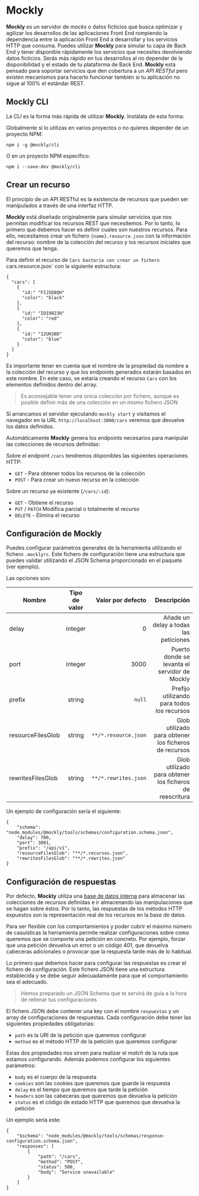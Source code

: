 # Mockly

**Mockly** es un servidor de _mocks_ o datos ficticios que busca optimizar y agilizar los desarrollos de las aplicaciones Front End rompiendo la dependencia entre la aplicación Front End a desarrollar y los servicios HTTP que consuma. Puedes utilizar **Mockly** para simular tu capa de Back End y tener disponible rápidamente los servicios que necesites devolviendo datos ficticios. Serás más rápido en tus desarrollos al no depender de la disponibilidad y el estado de tu plataforma de Back End. **Mockly** está pensado para soportar servicios que den cobertura a un _API RESTful_ pero existen mecanismos para hacerlo funcionar también si tu aplicación no sigue al 100% el estándar REST.

## Mockly CLI

La _CLI_ es la forma más rápida de utilizar **Mockly**. Instálala de esta forma:

Globalmente si lo utilizas en varios proyectos o no quieres depender de un proyecto NPM:

```
npm i -g @mockly/cli
```

O en un proyecto NPM específico:

```
npm i --save-dev @mockly/cli
```

## Crear un recurso

El principio de un API RESTful es la existencia de recursos que pueden ser manipulados a través de una interfaz HTTP.

**Mockly** está diseñado originalmente para simular servicios que nos permitan modificar los recursos REST que necesitemos. Por lo tanto, lo primero que debemos hacer
es definir cuales son nuestros recursos. Para ello, necesitamos crear un fichero `{name}.resource.json` con la información del recurso: nombre de la colección del recurso y los recursos iniciales que queremos que tenga.

Para definir el recurso de `Cars bastaría con crear un fichero `cars.resource.json` con la siguiente estructura:

```
{
  "cars": [
    {
      "id:" "FIJSD8QH"
      "color": "black"
    },
    {
      "id:" "IO19823H"
      "color": "red"
    },
    {
      "id:" "12UH38D"
      "color": "blue"
    }
  ]
}
```

Es importante tener en cuenta que el nombre de la propiedad da nombre a la colección del recurso y que los endpoints generados estarán basados en este nombre. En este caso, se estaría creando el recurso `Cars` con los elementos definidos dentro del array.

> Es aconsejable tener una única colección por fichero, aunque es posible definir más de una colección en un mismo fichero JSON

Si arrancamos el servidor ejecutando `mockly start` y visitamos el navegador en la URL `http://localhost:3000/cars` veremos que devuelve los datos definidos.

Automáticamente **Mockly** genera los endpoints necesarios para manipular las colecciones de recursos definidas:

Sobre el endpoint `/cars` tendremos disponibles las siguientes operaciones HTTP:

* `GET`  - Para obtener todos los recursos de la colección
* `POST` - Para crear un nuevo recurso en la colección

Sobre un recurso ya existente (`/cars/:id`):

* `GET` - Obtiene el recurso
* `PUT` / `PATCH` Modifica parcial o totalmente el recurso
* `DELETE` - Elimina el recurso


## Configuración de Mockly

Puedes configurar parámetros generales de la herramienta utilizando el fichero `.mocklyrc`. Este fichero de configuración
tiene una estructura que puedes validar utilizando el JSON Schema proporcionado en el paquete (ver ejemplo).

Las opciones son:

| Nombre        | Tipo de valor         | Valor por defecto  | Descripción
| ------------- |:-------------:| -----:| -------:|
| delay      | integer | 0 |  Añade un delay a todas las peticiones |
| port      | integer      |   3000 | Puerto donde se levanta el servidor de Mockly |
| prefix | string     |    `null`  | Prefijo utilizando para todos los recursos |
| resourceFilesGlob | string | `**/*.resource.json` | Glob utilizado para obtener los ficheros de recursos |
|  rewritesFilesGlob | string | `**/*.rewrites.json` | Glob utilizado para obtener los ficheros de reescritura |

Un ejemplo de configuración sería el siguiente: 

```
{
    "schema": "node_modules/@mockly/tools/schemas/configuration.schema.json",
    "delay": 700,
    "port": 3001,
    "prefix": "/api/v1",
    "resourceFilesGlob": "**/*.recursos.json",
    "rewritesFilesGlob": "**/*.rewrites.json"
}
```


## Configuración de respuestas

Por defecto, **Mockly** utiliza una [base de datos interna](https://pouchdb.com) para almacenar las colecciones de 
recursos definidas e ir almacenando las manipulaciones que se hagan sobre éstos. Por lo tanto, las respuestas de los 
métodos HTTP expuestos son la representación real de los recursos en la base de datos.

Para ser flexible con los comportamientos y poder cubrir el máximo número de casuísticas la herramienta permite realizar
configuraciones sobre como queremos que se comporte una petición en concreto. Por ejemplo, forzar que una petición devuelva
un error o un código 401, que devuelva cabeceras adicionales o provocar que la respuesta tarde más de lo habitual.

Lo primero que debemos hacer para configurar las respuestas es crear el fichero de configuración. Este fichero JSON tiene
una estructura establecida y se debe seguir adecuadamente para que el comportamiento sea el adecuado. 

> Hemos preparado un JSON Schema que te servirá de guía a la hora de rellenar tus configuraciones

El fichero JSON debe contener una key con el nombre `respuestas` y un array de configuraciones de respuestas.
Cada configuración debe tener las siguientes propiedades obligatorias:

* `path` es la URI de la petición que queremos configurar
* `method` es el método HTTP de la petición que queremos configurar

Estas dos propiedades nos sirven para realizar el *match* de la ruta que estamos configurando. Además podemos configurar
los siguientes parámetros:

* `body` es el cuerpo de la respuesta
* `cookies` son las cookies que queremos que guarde la respuesta
* `delay` es el tiempo que queremos que tarde la petición
* `headers` son las cabeceras que queremos que devuelva la petición
* `status` es el código de estado HTTP que queremos que devuelva la petición

Un ejemplo sería este:

```
{
    "$schema": "node_modules/@mockly/tools/schemas/response-configuration.schema.json",
    "responses": [
        {
            "path": "/cars",
            "method": "POST",
            "status": 500,
            "body": "Service unavailable"
        }
    ]
}
```
